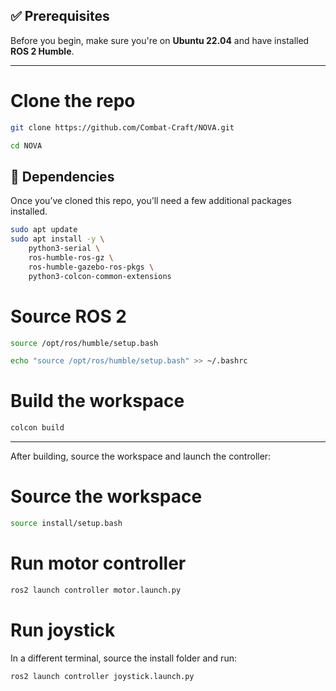 ## ✅ Prerequisites

Before you begin, make sure you're on **Ubuntu 22.04** and have installed **ROS 2 Humble**.

---

# Clone the repo
```bash
git clone https://github.com/Combat-Craft/NOVA.git
```
```bash
cd NOVA
```

## 🔧 Dependencies

Once you’ve cloned this repo, you’ll need a few additional packages installed.

```bash
sudo apt update
sudo apt install -y \
    python3-serial \
    ros-humble-ros-gz \
    ros-humble-gazebo-ros-pkgs \
    python3-colcon-common-extensions
```

# Source ROS 2
```bash
source /opt/ros/humble/setup.bash
```
```bash
echo "source /opt/ros/humble/setup.bash" >> ~/.bashrc
```
# Build the workspace
```bash
colcon build
```

---
After building, source the workspace and launch the controller:

# Source the workspace
```bash
source install/setup.bash
```
# Run motor controller
```bash
ros2 launch controller motor.launch.py
```

# Run joystick
In a different terminal, source the install folder and run:
```bash
ros2 launch controller joystick.launch.py
```
